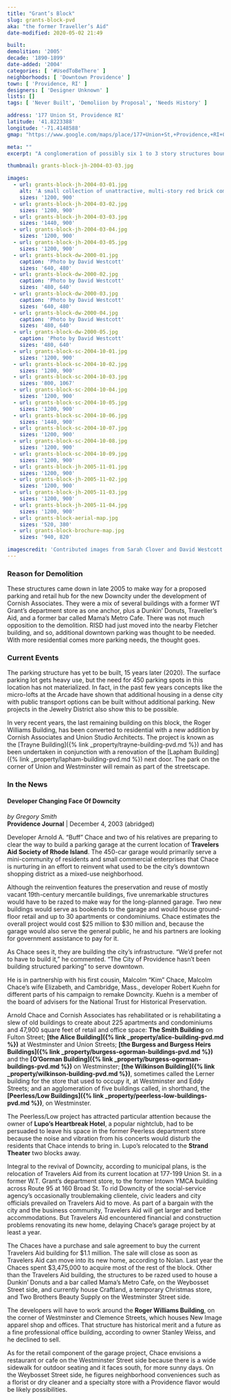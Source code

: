 ```yaml
---
title: "Grant’s Block"
slug: grants-block-pvd
aka: "the former Traveller’s Aid"
date-modified: 2020-05-02 21:49

built: 
demolition: '2005'
decade: '1890-1899'
date-added: '2004'
categories: [ '#UsedToBeThere' ]
neighborhoods: [ 'Downtown Providence' ]
town: [ 'Providence, RI' ]
designers: [ 'Designer Unknown' ]
lists: []
tags: [ 'Never Built', 'Demoliion by Proposal', 'Needs History' ]

address: '177 Union St, Providence RI'
latitude: '41.8223388'
longitude: '-71.4148588'
gmap: "https://www.google.com/maps/place/177+Union+St,+Providence,+RI+02903/@41.8223388,-71.4148588,17z/data=!3m1!4b1!4m5!3m4!1s0x89e4451383a0df85:0x5b5bcd4911651bfd!8m2!3d41.8223388!4d-71.4126701"

meta: ""
excerpt: "A conglomeration of possibly six 1 to 3 story structures bounded by Westminster, Union, and Weybosset Streets razed in 2005 for a proposed parking garage"

thumbnail: grants-block-jh-2004-03-03.jpg

images:
  - url: grants-block-jh-2004-03-01.jpg
    alt: 'A small collection of unattractive, multi-story red brick commercial structures joined together over the years by various projects to connect the interior spaces. The Westminster Street façade was multi-story but with no windows on the upper floors. A commercial storefront occupied the first floor.'
    sizes: '1200, 900'
  - url: grants-block-jh-2004-03-02.jpg
    sizes: '1200, 900'
  - url: grants-block-jh-2004-03-03.jpg
    sizes: '1440, 900'
  - url: grants-block-jh-2004-03-04.jpg
    sizes: '1200, 900'
  - url: grants-block-jh-2004-03-05.jpg
    sizes: '1200, 900'
  - url: grants-block-dw-2000-01.jpg
    caption: 'Photo by David Westcott'
    sizes: '640, 480'
  - url: grants-block-dw-2000-02.jpg
    caption: 'Photo by David Westcott'
    sizes: '480, 640'
  - url: grants-block-dw-2000-03.jpg
    caption: 'Photo by David Westcott'
    sizes: '640, 480'
  - url: grants-block-dw-2000-04.jpg
    caption: 'Photo by David Westcott'
    sizes: '480, 640'
  - url: grants-block-dw-2000-05.jpg
    caption: 'Photo by David Westcott'
    sizes: '480, 640'
  - url: grants-block-sc-2004-10-01.jpg
    sizes: '1200, 900'
  - url: grants-block-sc-2004-10-02.jpg
    sizes: '1200, 900'
  - url: grants-block-sc-2004-10-03.jpg
    sizes: '800, 1067'
  - url: grants-block-sc-2004-10-04.jpg
    sizes: '1200, 900'
  - url: grants-block-sc-2004-10-05.jpg
    sizes: '1200, 900'
  - url: grants-block-sc-2004-10-06.jpg
    sizes: '1440, 900'
  - url: grants-block-sc-2004-10-07.jpg
    sizes: '1200, 900'
  - url: grants-block-sc-2004-10-08.jpg
    sizes: '1200, 900'
  - url: grants-block-sc-2004-10-09.jpg
    sizes: '1200, 900'
  - url: grants-block-jh-2005-11-01.jpg
    sizes: '1200, 900'
  - url: grants-block-jh-2005-11-02.jpg
    sizes: '1200, 900'
  - url: grants-block-jh-2005-11-03.jpg
    sizes: '1200, 900'
  - url: grants-block-jh-2005-11-04.jpg
    sizes: '1200, 900'
  - url: grants-block-aerial-map.jpg
    sizes: '520, 380'
  - url: grants-block-brochure-map.jpg
    sizes: '940, 820'

imagescredit: 'Contributed images from Sarah Clover and David Westcott. Map from a Cornish Downcity living brochure.'
---
```


### Reason for Demolition

These structures came down in late 2005 to make way for a proposed parking and retail hub for the new Downcity under the development of Cornish Associates. They were a mix of several buildings with a former WT Grant’s department store as one anchor, plus a Dunkin’ Donuts, Traveller’s Aid, and a former bar called Mama’s Metro Cafe. There was not much opposition to the demolition. RISD had just moved into the nearby Fletcher building, and so, additional downtown parking was thought to be needed. With more residential comes more parking needs, the thought goes. 

### Current Events

The parking structure has yet to be built, 15 years later (2020). The surface parking lot gets heavy use, but the need for 450 parking spots in this location has not materialized. In fact, in the past few years concepts like the micro-lofts at the Arcade have shown that additional housing in a dense city with public transport options can be built without additional parking. New projects in the Jewelry District also show this to be possible. 

In very recent years, the last remaining building on this block, the Roger Williams Building, has been converted to residential with a new addition by Cornish Associates and Union Studio Architects. The project is known as the [Trayne Building]({% link _property/trayne-building-pvd.md %}) and has been undertaken in conjunction with a renovation of the [Lapham Building]({% link _property/lapham-building-pvd.md %}) next door. The park on the corner of Union and Westminster will remain as part of the streetscape.


### In the News

#### Developer Changing Face Of Downcity

_by Gregory Smith_  
**Providence Journal** | December 4, 2003 (abridged)

Developer Arnold A. “Buff” Chace and two of his relatives are preparing to clear the way to build a parking garage at the current location of **Travelers Aid Society of Rhode Island**. The 450-car garage would primarily serve a mini-community of residents and small commercial enterprises that Chace is nurturing in an effort to reinvent what used to be the city’s downtown shopping district as a mixed-use neighborhood.

Although the reinvention features the preservation and reuse of mostly vacant 19th-century mercantile buildings, five unremarkable structures would have to be razed to make way for the long-planned garage. Two new buildings would serve as bookends to the garage and would house ground-floor retail and up to 30 apartments or condominiums. Chace estimates the overall project would cost $25 million to $30 million and, because the garage would also serve the general public, he and his partners are looking for government assistance to pay for it.

As Chace sees it, they are building the city’s infrastructure. “We’d prefer not to have to build it,” he commented. “The City of Providence hasn’t been building structured parking” to serve downtown.

He is in partnership with his first cousin, Malcolm “Kim” Chace, Malcolm Chace’s wife Elizabeth, and Cambridge, Mass., developer Robert Kuehn for different parts of his campaign to remake Downcity. Kuehn is a member of the board of advisers for the National Trust for Historical Preservation.

Arnold Chace and Cornish Associates has rehabilitated or is rehabilitating a slew of old buildings to create about 225 apartments and condominiums and 47,900 square feet of retail and office space: **The Smith Building** on Fulton Street; **[the Alice Building]({% link _property/alice-building-pvd.md %})** at Westminster and Union Streets; **[the Burgess and Burgess Heirs Buildings]({% link _property/burgess-ogorman-buildings-pvd.md %})** and the **[O’Gorman Building]({% link _property/burgess-ogorman-buildings-pvd.md %})** on Westminster; **[the Wilkinson Building]({% link _property/wilkinson-building-pvd.md %})**, sometimes called the Lerner building for the store that used to occupy it, at Westminster and Eddy Streets; and an agglomeration of five buildings called, in shorthand, the **[Peerless/Low Buildings]({% link _property/peerless-low-buildings-pvd.md %})**, on Westminster.

The Peerless/Low project has attracted particular attention because the owner of **Lupo’s Heartbreak Hotel**, a popular nightclub, had to be persuaded to leave his space in the former Peerless department store because the noise and vibration from his concerts would disturb the residents that Chace intends to bring in. Lupo’s relocated to the **Strand Theater** two blocks away.

Integral to the revival of Downcity, according to municipal plans, is the relocation of Travelers Aid from its current location at 177-199 Union St. in a former W.T. Grant’s department store, to the former Intown YMCA building across Route 95 at 160 Broad St. To rid Downcity of the social-service agency’s occasionally troublemaking clientele, civic leaders and city officials prevailed on Travelers Aid to move. As part of a bargain with the city and the business community, Travelers Aid will get larger and better accommodations. But Travelers Aid encountered financial and construction problems renovating its new home, delaying Chace’s garage project by at least a year.

The Chaces have a purchase and sale agreement to buy the current Travelers Aid building for $1.1 million. The sale will close as soon as Travelers Aid can move into its new home, according to Nolan. Last year the Chaces spent $3,475,000 to acquire most of the rest of the block. Other than the Travelers Aid building, the structures to be razed used to house a Dunkin’ Donuts and a bar called Mama’s Metro Cafe, on the Weybosset Street side, and currently house Craftland, a temporary Christmas store, and Two Brothers Beauty Supply on the Westminster Street side.

The developers will have to work around the **Roger Williams Building**, on the corner of Westminster and Clemence Streets, which houses New Image apparel shop and offices. That structure has historical merit and a future as a fine professional office building, according to owner Stanley Weiss, and he declined to sell.

As for the retail component of the garage project, Chace envisions a restaurant or cafe on the Westminster Street side because there is a wide sidewalk for outdoor seating and it faces south, for more sunny days. On the Weybosset Street side, he figures neighborhood conveniences such as a florist or dry cleaner and a specialty store with a Providence flavor would be likely possibilities.
